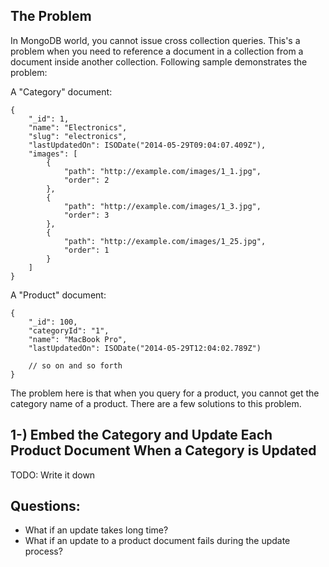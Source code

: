 ## The Problem

In MongoDB world, you cannot issue cross collection queries. This's a problem when you need to reference a document 
in a collection from a document inside another collection. Following sample demonstrates the problem:

A "Category" document:

    {
        "_id": 1,
        "name": "Electronics",
        "slug": "electronics",
        "lastUpdatedOn": ISODate("2014-05-29T09:04:07.409Z"),
        "images": [
            {
                "path": "http://example.com/images/1_1.jpg",
                "order": 2
            },
            {
                "path": "http://example.com/images/1_3.jpg",
                "order": 3
            },
            {
                "path": "http://example.com/images/1_25.jpg",
                "order": 1
            }
        ]
    }

A "Product" document:

    {
        "_id": 100,
        "categoryId": "1",
        "name": "MacBook Pro",
        "lastUpdatedOn": ISODate("2014-05-29T12:04:02.789Z")

        // so on and so forth
    }

The problem here is that when you query for a product, you cannot get the category name of a product. There 
are a few solutions to this problem.

## 1-) Embed the Category and Update Each Product Document When a Category is Updated

TODO: Write it down

## Questions:

 - What if an update takes long time?
 - What if an update to a product document fails during the update process?